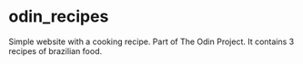 # odin_recipes
Simple website with a cooking recipe. Part of The Odin Project.
It contains 3 recipes of brazilian food.